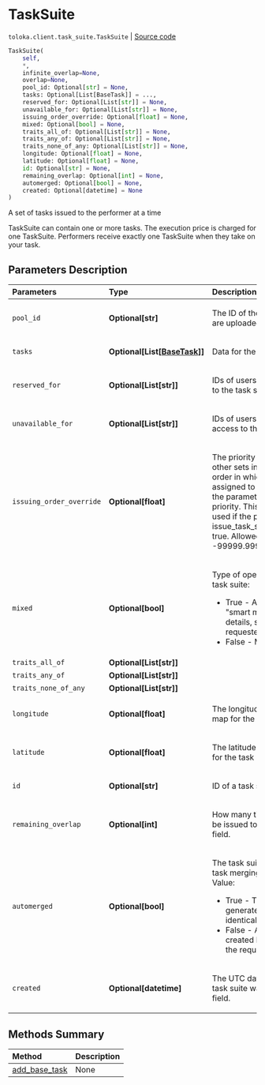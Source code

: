 # TaskSuite
`toloka.client.task_suite.TaskSuite` | [Source code](https://github.com/Toloka/toloka-kit/blob/v0.1.25/src/client/task_suite.py#L19)

```python
TaskSuite(
    self,
    *,
    infinite_overlap=None,
    overlap=None,
    pool_id: Optional[str] = None,
    tasks: Optional[List[BaseTask]] = ...,
    reserved_for: Optional[List[str]] = None,
    unavailable_for: Optional[List[str]] = None,
    issuing_order_override: Optional[float] = None,
    mixed: Optional[bool] = None,
    traits_all_of: Optional[List[str]] = None,
    traits_any_of: Optional[List[str]] = None,
    traits_none_of_any: Optional[List[str]] = None,
    longitude: Optional[float] = None,
    latitude: Optional[float] = None,
    id: Optional[str] = None,
    remaining_overlap: Optional[int] = None,
    automerged: Optional[bool] = None,
    created: Optional[datetime] = None
)
```

A set of tasks issued to the performer at a time


TaskSuite can contain one or more tasks. The execution price is charged for one TaskSuite.
Performers receive exactly one TaskSuite when they take on your task.

## Parameters Description

| Parameters | Type | Description |
| :----------| :----| :-----------|
`pool_id`|**Optional\[str\]**|<p>The ID of the pool that task suite are uploaded to.</p>
`tasks`|**Optional\[List\[[BaseTask](toloka.client.task.BaseTask.md)\]\]**|<p>Data for the tasks.</p>
`reserved_for`|**Optional\[List\[str\]\]**|<p>IDs of users who will have access to the task suite.</p>
`unavailable_for`|**Optional\[List\[str\]\]**|<p>IDs of users who shouldn&#x27;t have access to the task suite.</p>
`issuing_order_override`|**Optional\[float\]**|<p>The priority of a task suite among other sets in the pool. Defines the order in which task suites are assigned to performers. The larger the parameter value, the higher the priority. This parameter can be used if the pool has issue_task_suites_in_creation_order: true. Allowed values: from -99999.99999 to 99999.99999.</p>
`mixed`|**Optional\[bool\]**|<p>Type of operation for creating a task suite:<ul><li>True - Automatically with the &quot;smart mixing&quot; option (for details, see Yandex.Toloka requester&#x27;s guide).</li><li>False - Manually.</li></ul></p>
`traits_all_of`|**Optional\[List\[str\]\]**|<p></p>
`traits_any_of`|**Optional\[List\[str\]\]**|<p></p>
`traits_none_of_any`|**Optional\[List\[str\]\]**|<p></p>
`longitude`|**Optional\[float\]**|<p>The longitude of the point on the map for the task suite.</p>
`latitude`|**Optional\[float\]**|<p>The latitude of the point on the map for the task suite.</p>
`id`|**Optional\[str\]**|<p>ID of a task suite. Read only field.</p>
`remaining_overlap`|**Optional\[int\]**|<p>How many times will this Task Suite be issued to performers. Read only field.</p>
`automerged`|**Optional\[bool\]**|<p>The task suite flag is created after task merging. Read Only field. Value:<ul><li>True - The task suite is generated as a result of merging identical tasks.</li><li>False - A standard task suite created by &quot;smart mixing&quot; or by the requester.</li></ul></p>
`created`|**Optional\[datetime\]**|<p>The UTC date and time when the task suite was created. Read Only field.</p>
## Methods Summary

| Method | Description |
| :------| :-----------|
[add_base_task](toloka.client.task_suite.TaskSuite.add_base_task.md)| None
